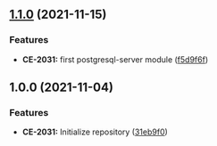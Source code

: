 ## [1.1.0](https://bitbucket.interhyp.de/bitbucket/projects/iac/repos/az-postgresql-database/compare/diff?sourceBranch=v1.1.0&targetBranch=v1.0.0) (2021-11-15)


### Features

* **CE-2031:** first postgresql-server module ([f5d9f6f](https://bitbucket.interhyp.de/bitbucket/projects/iac/repos/az-postgresql-database/commits/f5d9f6fbf8d0e12eedca9288b87b013ebe011b2c))

## 1.0.0 (2021-11-04)


### Features

* **CE-2031:** Initialize repository ([31eb9f0](https://bitbucket.interhyp.de/bitbucket/projects/iac/repos/az-postgresql-database/commits/31eb9f0817fda59814b9574c95c2735991bfe914))
